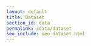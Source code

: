 ```yaml
---
layout: default
title: Dataset
section_id: data
permalink: /data/dataset
seo_include: seo_dataset.html
---
```


<div class="row" style="background: white; margin-top: 20px; margin-bottom: 60px">
  <div id="dataset"></div>
</div>
  <script>
      'use strict';

const e = React.createElement;

class PublicTaxon extends React.Component {

    render() {
     
  
      return e(
        ColBrowser.Dataset,
        { catalogueKey: '{{ site.react.datasetKey }}' , pathToTree: '{{ site.react.pathToTree }}', auth: '{{ site.react.auth }}', pathToSearch: '{{ site.react.pathToSearch }}', pageTitleTemplate: 'COL | __dataset__'}
      );
    }
  }

const domContainer = document.querySelector('#dataset');
ReactDOM.render(e(PublicTaxon), domContainer);
  </script>